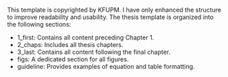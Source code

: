 This template is copyrighted by KFUPM. I have only enhanced the structure to improve readability and usability.
The thesis template is organized into the following sections:
  - 1_first: Contains all content preceding Chapter 1.
  - 2_chaps: Includes all thesis chapters.
  - 3_last: Contains all content following the final chapter.
  - figs: A dedicated section for all figures.
  - guideline: Provides examples of equation and table formatting.
